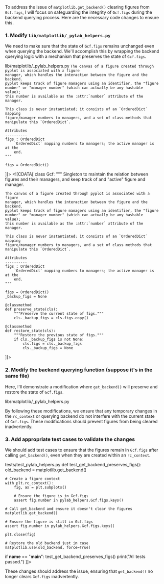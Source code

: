 To address the issue of `matplotlib.get_backend()` clearing figures from `Gcf.figs`, I will focus on safeguarding the integrity of `Gcf.figs` during the backend querying process. Here are the necessary code changes to ensure this.

### 1. Modify `lib/matplotlib/_pylab_helpers.py`

We need to make sure that the state of `Gcf.figs` remains unchanged even when querying the backend. We'll accomplish this by wrapping the backend querying logic with a mechanism that preserves the state of `Gcf.figs`.

<change>
<file change-number-for-this-file="1">lib/matplotlib/_pylab_helpers.py</file>
<original line-count="14" no-ellipsis="true"><![CDATA[
class Gcf:
    """
    Singleton to maintain the relation between figures and their managers, and
    keep track of and "active" figure and manager.

    The canvas of a figure created through pyplot is associated with a figure
    manager, which handles the interaction between the figure and the backend.
    pyplot keeps track of figure managers using an identifier, the "figure
    number" or "manager number" (which can actually be any hashable value);
    this number is available as the :attr:`number` attribute of the manager.

    This class is never instantiated; it consists of an `OrderedDict` mapping
    figure/manager numbers to managers, and a set of class methods that
    manipulate this `OrderedDict`.

    Attributes
    ----------
    figs : OrderedDict
        `OrderedDict` mapping numbers to managers; the active manager is at the
        end.
    """

    figs = OrderedDict()
]]></original>
<modified no-ellipsis="true"><![CDATA[
class Gcf:
    """
    Singleton to maintain the relation between figures and their managers, and
    keep track of and "active" figure and manager.

    The canvas of a figure created through pyplot is associated with a figure
    manager, which handles the interaction between the figure and the backend.
    pyplot keeps track of figure managers using an identifier, the "figure
    number" or "manager number" (which can actually be any hashable value);
    this number is available as the :attr:`number` attribute of the manager.

    This class is never instantiated; it consists of an `OrderedDict` mapping
    figure/manager numbers to managers, and a set of class methods that
    manipulate this `OrderedDict`.

    Attributes
    ----------
    figs : OrderedDict
        `OrderedDict` mapping numbers to managers; the active manager is at the
        end.
    """

    figs = OrderedDict()
    _backup_figs = None

    @classmethod
    def preserve_state(cls):
        """Preserve the current state of figs."""
        cls._backup_figs = cls.figs.copy()

    @classmethod
    def restore_state(cls):
        """Restore the previous state of figs."""
        if cls._backup_figs is not None:
            cls.figs = cls._backup_figs
            cls._backup_figs = None
]]></modified>
</change>

### 2. Modify the backend querying function (suppose it's in the same file)

Here, I'll demonstrate a modification where `get_backend()` will preserve and restore the state of `Gcf.figs`.

<change>
<file change-number-for-this-file="2">lib/matplotlib/_pylab_helpers.py</file>
<original line-count="6" no-ellipsis="true"><![CDATA[
def get_backend():
    # Your implementation of get_backend here
    pass
]]></original>
<modified no-ellipsis="true"><![CDATA[
def get_backend():
    Gcf.preserve_state()
    try:
        # Your implementation of get_backend here
        pass
    finally:
        Gcf.restore_state()
]]></modified>
</change>

By following these modifications, we ensure that any temporary changes in the `rc_context` or querying backend do not interfere with the current state of `Gcf.figs`. These modifications should prevent figures from being cleared inadvertently.

### 3. Add appropriate test cases to validate the changes

We should add test cases to ensure that the figures remain in `Gcf.figs` after calling `get_backend()`, even when they are created within an `rc_context`.

<file>
<path>tests/test_pylab_helpers.py</path>
<content><![CDATA[
import matplotlib.pyplot as plt
from matplotlib import _pylab_helpers as pylab_helpers
import matplotlib

def test_get_backend_preserves_figs():
    old_backend = matplotlib.get_backend()

    # Create a figure context
    with plt.rc_context():
        fig, ax = plt.subplots()
    
        # Ensure the figure is in Gcf.figs
        assert fig.number in pylab_helpers.Gcf.figs.keys()

    # Call get_backend and ensure it doesn't clear the figures
    matplotlib.get_backend()

    # Ensure the figure is still in Gcf.figs
    assert fig.number in pylab_helpers.Gcf.figs.keys()

    plt.close(fig)
    
    # Restore the old backend just in case
    matplotlib.use(old_backend, force=True)

if __name__ == "__main__":
    test_get_backend_preserves_figs()
    print("All tests passed.")
]]></content>
</file>

These changes should address the issue, ensuring that `get_backend()` no longer clears `Gcf.figs` inadvertently.